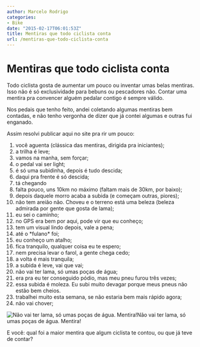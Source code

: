 ```yaml
---
author: Marcelo Rodrigo
categories:
- Bike
date: "2015-02-17T06:01:53Z"
title: Mentiras que todo ciclista conta
url: /mentiras-que-todo-ciclista-conta
---
```

# Mentiras que todo ciclista conta
Todo ciclista gosta de aumentar um pouco ou inventar umas belas mentiras. Isso não é só exclusividade para bebuns ou pescadores não. Contar uma mentira pra convencer alguém pedalar contigo é sempre válido.

Nos pedais que tenho feito, andei coletando algumas mentiras bem contadas, e não tenho vergonha de dizer que já contei algumas e outras fui enganado.

Assim resolvi publicar aqui no site pra rir um pouco:

1. você aguenta (clássica das mentiras, dirigida pra iniciantes);
2. a trilha é leve;
3. vamos na manha, sem forçar;
4. o pedal vai ser light;
5. é só uma subidinha, depois é tudo descida;
6. daqui pra frente é só descida;
7. tá chegando
8. falta pouco, uns 10km no máximo (faltam mais de 30km, por baixo);
9. depois daquele morro acaba a subida (e começam outras, piores);
10. não tem areião não. Choveu e o terreno está uma beleza (beleza admirada por gente que gosta de lama);
11. eu sei o caminho;
12. no GPS era bem por aqui, pode vir que eu conheço;
13. tem um visual lindo depois, vale a pena;
14. até o \*fulano\* foi;
15. eu conheço um atalho;
16. fica tranquilo, qualquer coisa eu te espero;
17. nem precisa levar o farol, a gente chega cedo;
18. a volta é mais tranquila;
19. a subida é leve, vai que vai;
20. não vai ter lama, só umas poças de água;
21. era pra eu ter conseguido pódio, mas meu pneu furou três vezes;
22. essa subida é moleza. Eu subi muito devagar porque meus pneus não estão bem cheios.
23. trabalhei muito esta semana, se não estaria bem mais rápido agora;
24. não vai chover;

![Não vai ter lama, só umas poças de água. Mentira!](/images/2015/02/mentiras-que-todo-ciclista-conta-lama.webp)Não vai ter lama, só umas poças de água. Mentira!

E você: qual foi a maior mentira que algum ciclista te contou, ou que já teve de contar?